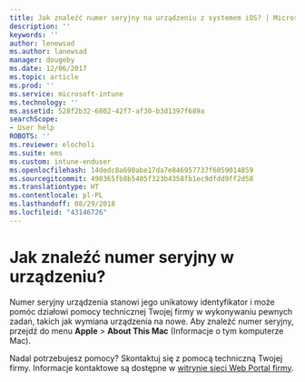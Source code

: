```yaml
---
title: Jak znaleźć numer seryjny na urządzeniu z systemem iOS? | Microsoft Docs
description: ''
keywords: ''
author: lenewsad
ms.author: lanewsad
manager: dougeby
ms.date: 12/06/2017
ms.topic: article
ms.prod: ''
ms.service: microsoft-intune
ms.technology: ''
ms.assetid: 528f2b32-6802-42f7-af30-b3d1397f689a
searchScope:
- User help
ROBOTS: ''
ms.reviewer: elocholi
ms.suite: ems
ms.custom: intune-enduser
ms.openlocfilehash: 14dedc8a690abe17da7e846957737f6059014859
ms.sourcegitcommit: 490365fb8b5405f323b4358fb1ec9dfdd9ff2d58
ms.translationtype: HT
ms.contentlocale: pl-PL
ms.lasthandoff: 08/29/2018
ms.locfileid: "43146726"
---
```

# <a name="how-do-i-find-the-serial-number-on-my-device"></a>Jak znaleźć numer seryjny w urządzeniu?

Numer seryjny urządzenia stanowi jego unikatowy identyfikator i może pomóc działowi pomocy technicznej Twojej firmy w wykonywaniu pewnych zadań, takich jak wymiana urządzenia na nowe. Aby znaleźć numer seryjny, przejdź do menu **Apple** > **About This Mac** (Informacje o tym komputerze Mac).

Nadal potrzebujesz pomocy? Skontaktuj się z pomocą techniczną Twojej firmy. Informacje kontaktowe są dostępne w [witrynie sieci Web Portal firmy](https://go.microsoft.com/fwlink/?linkid=2010980).
